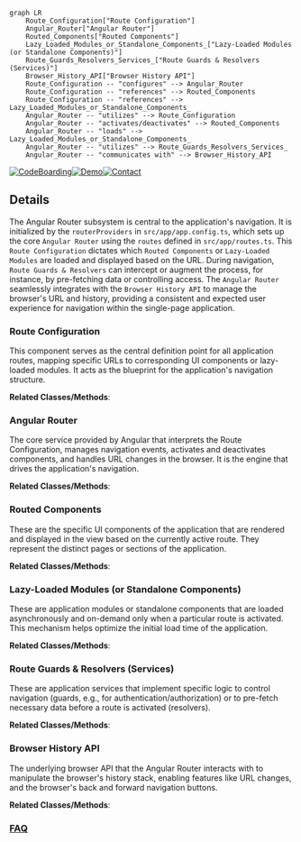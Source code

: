 ```mermaid
graph LR
    Route_Configuration["Route Configuration"]
    Angular_Router["Angular Router"]
    Routed_Components["Routed Components"]
    Lazy_Loaded_Modules_or_Standalone_Components_["Lazy-Loaded Modules (or Standalone Components)"]
    Route_Guards_Resolvers_Services_["Route Guards & Resolvers (Services)"]
    Browser_History_API["Browser History API"]
    Route_Configuration -- "configures" --> Angular_Router
    Route_Configuration -- "references" --> Routed_Components
    Route_Configuration -- "references" --> Lazy_Loaded_Modules_or_Standalone_Components_
    Angular_Router -- "utilizes" --> Route_Configuration
    Angular_Router -- "activates/deactivates" --> Routed_Components
    Angular_Router -- "loads" --> Lazy_Loaded_Modules_or_Standalone_Components_
    Angular_Router -- "utilizes" --> Route_Guards_Resolvers_Services_
    Angular_Router -- "communicates with" --> Browser_History_API
```

[![CodeBoarding](https://img.shields.io/badge/Generated%20by-CodeBoarding-9cf?style=flat-square)](https://github.com/CodeBoarding/GeneratedOnBoardings)[![Demo](https://img.shields.io/badge/Try%20our-Demo-blue?style=flat-square)](https://www.codeboarding.org/demo)[![Contact](https://img.shields.io/badge/Contact%20us%20-%20contact@codeboarding.org-lightgrey?style=flat-square)](mailto:contact@codeboarding.org)

## Details

The Angular Router subsystem is central to the application's navigation. It is initialized by the `routerProviders` in `src/app/app.config.ts`, which sets up the core `Angular Router` using the `routes` defined in `src/app/routes.ts`. This `Route Configuration` dictates which `Routed Components` or `Lazy-Loaded Modules` are loaded and displayed based on the URL. During navigation, `Route Guards & Resolvers` can intercept or augment the process, for instance, by pre-fetching data or controlling access. The `Angular Router` seamlessly integrates with the `Browser History API` to manage the browser's URL and history, providing a consistent and expected user experience for navigation within the single-page application.

### Route Configuration
This component serves as the central definition point for all application routes, mapping specific URLs to corresponding UI components or lazy-loaded modules. It acts as the blueprint for the application's navigation structure.


**Related Classes/Methods**:



### Angular Router
The core service provided by Angular that interprets the Route Configuration, manages navigation events, activates and deactivates components, and handles URL changes in the browser. It is the engine that drives the application's navigation.


**Related Classes/Methods**:



### Routed Components
These are the specific UI components of the application that are rendered and displayed in the view based on the currently active route. They represent the distinct pages or sections of the application.


**Related Classes/Methods**:



### Lazy-Loaded Modules (or Standalone Components)
These are application modules or standalone components that are loaded asynchronously and on-demand only when a particular route is activated. This mechanism helps optimize the initial load time of the application.


**Related Classes/Methods**:



### Route Guards & Resolvers (Services)
These are application services that implement specific logic to control navigation (guards, e.g., for authentication/authorization) or to pre-fetch necessary data before a route is activated (resolvers).


**Related Classes/Methods**:



### Browser History API
The underlying browser API that the Angular Router interacts with to manipulate the browser's history stack, enabling features like URL changes, and the browser's back and forward navigation buttons.


**Related Classes/Methods**:





### [FAQ](https://github.com/CodeBoarding/GeneratedOnBoardings/tree/main?tab=readme-ov-file#faq)